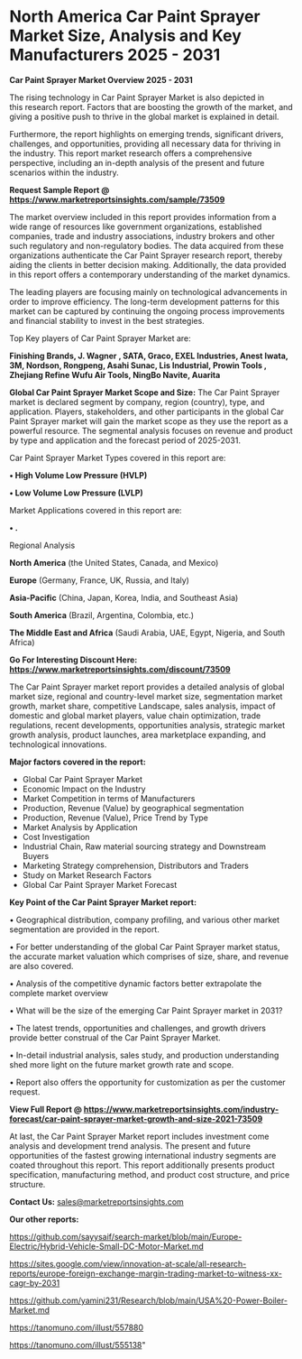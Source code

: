 # North America Car Paint Sprayer Market Size, Analysis and Key Manufacturers 2025 - 2031

<Strong> Car Paint Sprayer Market Overview 2025 - 2031</strong>

The rising technology in Car Paint Sprayer Market is also depicted in this research report. Factors that are boosting the growth of the market, and giving a positive push to thrive in the global market is explained in detail.

Furthermore, the report highlights on emerging trends, significant drivers, challenges, and opportunities, providing all necessary data for thriving in the industry. This report market research offers a comprehensive perspective, including an in-depth analysis of the present and future scenarios within the industry.

<strong>Request Sample Report @ <a href=https://www.marketreportsinsights.com/sample/73509>https://www.marketreportsinsights.com/sample/73509</a></strong>

The market overview included in this report provides information from a wide range of resources like government organizations, established companies, trade and industry associations, industry brokers and other such regulatory and non-regulatory bodies. The data acquired from these organizations authenticate the Car Paint Sprayer research report, thereby aiding the clients in better decision making. Additionally, the data provided in this report offers a contemporary understanding of the market dynamics.

The leading players are focusing mainly on technological advancements in order to improve efficiency. The long-term development patterns for this market can be captured by continuing the ongoing process improvements and financial stability to invest in the best strategies.

Top Key players of Car Paint Sprayer Market are:

<strong>Finishing Brands, J. Wagner , SATA, Graco, EXEL Industries, Anest Iwata, 3M, Nordson, Rongpeng, Asahi Sunac, Lis Industrial, Prowin Tools , Zhejiang Refine Wufu Air Tools, NingBo Navite, Auarita</strong>

<strong><b>Global Car Paint Sprayer Market Scope and Size:</b></strong>
The Car Paint Sprayer market is declared segment by company, region (country), type, and application. Players, stakeholders, and other participants in the global Car Paint Sprayer market will gain the market scope as they use the report as a powerful resource. The segmental analysis focuses on revenue and product by type and application and the forecast period of 2025-2031.

Car Paint Sprayer Market Types covered in this report are:

<strong>• High Volume Low Pressure (HVLP)

• Low Volume Low Pressure (LVLP)</strong>

Market Applications covered in this report are:

<strong>• .</strong> 

Regional Analysis

<strong>North America</strong> (the United States, Canada, and Mexico)

<strong>Europe</strong> (Germany, France, UK, Russia, and Italy)

<strong>Asia-Pacific</strong> (China, Japan, Korea, India, and Southeast Asia)

<strong>South America</strong> (Brazil, Argentina, Colombia, etc.)

<strong>The Middle East and Africa</strong> (Saudi Arabia, UAE, Egypt, Nigeria, and South Africa)

<strong>Go For Interesting Discount Here: <a href=https://www.marketreportsinsights.com/discount/73509>https://www.marketreportsinsights.com/discount/73509</a></strong>

The Car Paint Sprayer market report provides a detailed analysis of global market size, regional and country-level market size, segmentation market growth, market share, competitive Landscape, sales analysis, impact of domestic and global market players, value chain optimization, trade regulations, recent developments, opportunities analysis, strategic market growth analysis, product launches, area marketplace expanding, and technological innovations.

<strong><b>Major factors covered in the report:</b></strong>
<ul>
  <li>Global Car Paint Sprayer Market </li>
  <li>Economic Impact on the Industry</li>
  <li>Market Competition in terms of Manufacturers</li>
  <li>Production, Revenue (Value) by geographical segmentation</li>
  <li>Production, Revenue (Value), Price Trend by Type</li>
  <li>Market Analysis by Application</li>
  <li>Cost Investigation</li>
  <li>Industrial Chain, Raw material sourcing strategy and Downstream Buyers</li>
  <li>Marketing Strategy comprehension, Distributors and Traders</li>
  <li>Study on Market Research Factors</li>
  <li>Global Car Paint Sprayer Market Forecast</li>
</ul>

<strong><b>Key Point of the Car Paint Sprayer Market report:</b></strong>

• Geographical distribution, company profiling, and various other market segmentation are provided in the report.

• For better understanding of the global Car Paint Sprayer market status, the accurate market valuation which comprises of size, share, and revenue are also covered.

• Analysis of the competitive dynamic factors better extrapolate the complete market overview

• What will be the size of the emerging Car Paint Sprayer market in 2031?

• The latest trends, opportunities and challenges, and growth drivers provide better construal of the Car Paint Sprayer Market.

• In-detail industrial analysis, sales study, and production understanding shed more light on the future market growth rate and scope.

• Report also offers the opportunity for customization as per the customer request.

<strong><b>View Full Report @ <a href=https://www.marketreportsinsights.com/industry-forecast/car-paint-sprayer-market-growth-and-size-2021-73509>https://www.marketreportsinsights.com/industry-forecast/car-paint-sprayer-market-growth-and-size-2021-73509</a></b></strong>


At last, the Car Paint Sprayer Market report includes investment come analysis and development trend analysis. The present and future opportunities of the fastest growing international industry segments are coated throughout this report. This report additionally presents product specification, manufacturing method, and product cost structure, and price structure.

<strong>Contact Us:</strong>
sales@marketreportsinsights.com

<strong>Our other reports:</strong>

<a href=https://github.com/sayysaif/search-market/blob/main/Europe-Electric/Hybrid-Vehicle-Small-DC-Motor-Market.md>https://github.com/sayysaif/search-market/blob/main/Europe-Electric/Hybrid-Vehicle-Small-DC-Motor-Market.md</a>

<a href=https://sites.google.com/view/innovation-at-scale/all-research-reports/europe-foreign-exchange-margin-trading-market-to-witness-xx-cagr-by-2031>https://sites.google.com/view/innovation-at-scale/all-research-reports/europe-foreign-exchange-margin-trading-market-to-witness-xx-cagr-by-2031</a>

<a href=https://github.com/yamini231/Research/blob/main/USA%20-Power-Boiler-Market.md>https://github.com/yamini231/Research/blob/main/USA%20-Power-Boiler-Market.md</a>

<a href=https://tanomuno.com/illust/557880>https://tanomuno.com/illust/557880</a>

<a href=https://tanomuno.com/illust/555138>https://tanomuno.com/illust/555138</a>"
